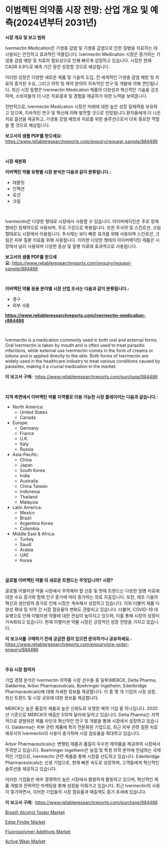 <p><h1>이범렉틴 의약품 시장 전망: 산업 개요 및 예측(2024년부터 2031년)</h1></p><p><strong>시장 개요 및 보고 범위</strong></p>
<p><p>Ivermectin Medication은 기생충 감염 및 기생충 감염으로 인한 질병을 치료하는 데 사용되는 안전하고 효과적인 약물입니다. Ivermectin Medication 시장은 증가하는 기생충 감염 예방 및 치료의 필요성으로 인해 빠르게 성장하고 있습니다. 시장은 현재 CAGR 4.9%로 예측 기간 동안 성장할 것으로 예상됩니다.</p><p>이러한 성장은 다양한 새로운 제품 및 기술의 도입, 전 세계적인 기생충 감염 예방 및 치료의 증가된 수요, 그리고 의학 및 제약 분야의 지속적인 연구 및 개발에 의해 견인됩니다. 최신 시장 동향은 Ivermectin Medication 제품의 다양성과 혁신적인 기술을 강조하며, 소비자들의 더 나은 치료결과 및 경험을 제공하기 위한 노력을 보여줍니다.</p><p>전반적으로, Ivermectin Medication 시장은 미래에 대한 높은 성장 잠재력을 보유하고 있으며, 지속적인 연구 및 혁신에 의해 발전할 것으로 전망됩니다.환자들에게 더 나은 치료 옵션을 제공하고, 기생충 감염 예방과 치료를 위한 솔루션으로서 더욱 중요한 역할을 할 것으로 예상됩니다.</p></p>
<p><strong>보고서의 샘플 PDF를 받으세요:</strong> <a href="https://www.reliableresearchreports.com/enquiry/request-sample/884486">https://www.reliableresearchreports.com/enquiry/request-sample/884486</a></p>
<p>&nbsp;</p>
<p><strong>시장 세분화</strong></p>
<p><strong>이버멕틴 약물 유형별 시장 분석은 다음과 같이 분류됩니다.:</strong></p>
<p><ul><li>태블릿</li><li>인젝션</li><li>로션</li><li>크림</li></ul></p>
<p>&nbsp;</p>
<p><p>Ivermectin은 다양한 형태로 시장에서 사용할 수 있습니다. 아이버메딕틴은 주로 정제 형태인 정제약으로 사용되며, 주로 구강으로 복용됩니다. 또한 주사약 및 스킨로션, 크림 형태로도 시장에서 이용됩니다. 주사제는 보다 빠른 효과를 위해 사용되며 스킨로션, 크림은 피부 질환 치료를 위해 사용됩니다. 이러한 다양한 형태의 아이버메딕틴 제품은 시장에서 널리 사용되며 다양한 증상 및 질병 치료에 효과적으로 사용됩니다.</p></p>
<p><strong>보고서의 샘플 PDF를 받으세요:</strong>&nbsp;<a href="https://www.reliableresearchreports.com/enquiry/request-sample/884486">https://www.reliableresearchreports.com/enquiry/request-sample/884486</a></p>
<p>&nbsp;</p>
<p><strong> 이버멕틴 약물 응용 분야별 시장 산업 조사는 다음과 같이 분류됩니다.:</strong></p>
<p><ul><li>경구</li><li>외부 사용</li></ul></p>
<p><strong><a href="https://www.reliableresearchreports.com/ivermectin-medication-r884486">https://www.reliableresearchreports.com/ivermectin-medication-r884486</a></strong></p>
<p>&nbsp;</p>
<p><p>Ivermectin is a medication commonly used in both oral and external forms. Oral Ivermectin is taken by mouth and is often used to treat parasitic infections, while external use Ivermectin comes in the form of creams or lotions and is applied directly to the skin. Both forms of Ivermectin are widely used in the healthcare industry to treat various conditions caused by parasites, making it a crucial medication in the market.</p></p>
<p><strong>이 보고서 구매:</strong>&nbsp; <a href="https://www.reliableresearchreports.com/purchase/884486">https://www.reliableresearchreports.com/purchase/884486</a></p>
<p>&nbsp;</p>
<p><strong>지역 측면에서 이버멕틴 약물 지역별로 이용 가능한 시장 플레이어는 다음과 같습니다.:</strong></p>
<p><ul>
    <li>
        North America:
        <ul>
            <li>United States</li>
            <li>Canada</li>
        </ul>
    </li>
    <li>
        Europe:
        <ul>
            <li>Germany</li>
            <li>France</li>
            <li>U.K.</li>
            <li>Italy</li>
            <li>Russia</li>
        </ul>
    </li>
    <li>
        Asia-Pacific:
        <ul>
            <li>China</li>
            <li>Japan</li>
            <li>South Korea</li>
            <li>India</li>
            <li>Australia</li>
            <li>China Taiwan</li>
            <li>Indonesia</li>
            <li>Thailand</li>
            <li>Malaysia</li>
        </ul>
    </li>
    <li>
        Latin America:
        <ul>
            <li>Mexico</li>
            <li>Brazil</li>
            <li>Argentina Korea</li>
            <li>Colombia</li>
        </ul>
    </li>
    <li>
        Middle East & Africa:
        <ul>
            <li>Turkey</li>
            <li>Saudi</li>
            <li>Arabia</li>
            <li>UAE</li>
            <li>Korea</li>
        </ul>
    </li>
    </ul></p>
<p>&nbsp;</p>
<p><strong>글로벌 이버멕틴 약물 의 새로운 트렌드는 무엇입니까? 시장?</strong></p>
<p><p>글로벌 이벌미센 약물 시장에서 주목해야 할 신흥 및 현재 트렌드는 다양한 질병 치료에 대한 수요 증가와 함께 인구 증가에 따라 증가하는 의료 지출입니다. 또한, 제조 기술의 혁신과 생산량의 증가로 인해 시장은 계속해서 성장하고 있습니다. 이와 더불어 제품 다양성 확대 및 지역 간 시장 점유율의 변화도 관찰되고 있습니다. 더불어, COVID-19 대유행으로 인해 이벌미센 약물에 대한 관심이 높아지고 있으며, 이를 통해 시장의 성장이 가속화되고 있습니다. 현재 이벌미센 약물 시장은 긍정적인 성장 전망을 가지고 있습니다.</p></p>
<p><strong>이 보고서를 구매하기 전에 궁금한 점이 있으면 문의하거나 공유하세요.</strong>- <a href="https://www.reliableresearchreports.com/enquiry/pre-order-enquiry/884486">https://www.reliableresearchreports.com/enquiry/pre-order-enquiry/884486</a></p>
<p>&nbsp;</p>
<p><strong>주요 시장 참여자</strong></p>
<p><p>기업 경쟁 분석은 Ivermectin 의약품 시장 선수들 중 일부(MERCK, Delta Pharma, Galderma, Arbor Pharmaceuticals, Boehringer Ingelheim, Edenbridge Pharmaceuticals)에 대해 자세한 정보를 제공합니다. 이 중 몇 개 기업의 시장 성장, 최신 트렌드 및 시장 규모에 대한 정보를 제공합니다. </p><p>MERCK는 높은 품질의 제품과 높은 신뢰도로 유명한 제약 기업 중 하나입니다. 2020년 기준으로 MERCK의 매출은 510억 달러에 달하고 있습니다. Delta Pharma는 지역적으로 광범위한 제품 라인과 혁신적인 연구 및 개발을 통해 시장에서 성장하고 있습니다. Galderma는 피부 관련 제품에 특히 전문화된 기업으로, 최근 피부 관련 질환 치료제로서의 Ivermectin의 사용이 증가하며 시장 점유율을 확대하고 있습니다.</p><p>Arbor Pharmaceuticals는 변형된 제품과 품질이 우수한 제약품을 제공하여 시장에서 주목받고 있습니다. Boehringer Ingelheim은 농업 및 특정 의학 분야에 전념하는 국제적인 기업으로, Ivermectin 관련 제품을 통해 시장을 선도하고 있습니다. Edenbridge Pharmaceuticals는 신생 기업으로, 현재 빠른 속도로 성장하며, 고객들에게 혁신적인 솔루션을 제공하고 있습니다.</p><p>이러한 기업들은 매우 경쟁력이 높은 시장에서 활발하게 활동하고 있으며, 혁신적인 제품 개발과 전략적인 마케팅을 통해 성장을 이뤄가고 있습니다. 최근 Ivermectin의 사용이 증가하면서, 이러한 기업들의 시장 점유율과 매출액도 증가 추세에 있습니다.</p></p>
<p><strong>이 보고서 구매:</strong>&nbsp;&nbsp;<a href="https://www.reliableresearchreports.com/purchase/884486">https://www.reliableresearchreports.com/purchase/884486</a></p>
<p><p><a href="https://github.com/changoleonlaverguenzanoexiste/Market-Research-Report-List-2/blob/main/breath-alcohol-tester-market.md">Breath Alcohol Tester Market</a></p><p><a href="https://github.com/dimitrishawkinswaynenp91rgz/Market-Research-Report-List-2/blob/main/edge-finder-market.md">Edge Finder Market</a></p><p><a href="https://www.linkedin.com/pulse/fluoropolymer-additives-market-size-growth-forecast-from-2024-kx0le?trackingId=TcP%2FAsUtxvXesTv2ZgHOkA%3D%3D">Fluoropolymer Additives Market</a></p><p><a href="https://www.linkedin.com/pulse/active-wear-market-size-outlook-forecast-2024-2031-magnum-market-nc3ke?trackingId=SvFGKIT6B%2FMeZYpq%2BjAoug%3D%3D">Active Wear Market</a></p></p>